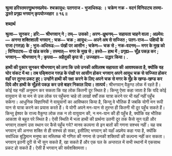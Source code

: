  **श्रुत्वा हरिस्तमरणाॢथनमप्रमेय-** **श्चक्रायुध: पतगराज** **-** **भुजाधिरूढ: ।** **चक्रेण नक्र** **-** **वदनं विनिपाट्य तस्मा-** **द्धस्ते प्रगृह्य भगवान् कृपयोज्जहार ॥ १६॥** 

**शब्दार्थ** 

**श्रुत्वा—** **सुनकर** **; हरि:—** **श्रीभगवान् ने** **; तम्—** **उसको** **; अरण-अॢथनम्—** **सहायता चाहने वाला** **; अप्रमेय:—** **अनन्त शक्तिशाली** **भगवान्** **; चक्र—** **चक्र** **; आयुध:—** **अपने अष से सज्जित** **; पतग-राज—** **पक्षियों के राजा (गरुड़) के** **; भुज-अधिरूढ:—** **पंखों** **पर आसीन** **; चक्रेण—** **चक्र से** **; नक्र-वदनम्—** **मगर के मुख को** **; विनिपाट्य—** **दो खंड करके** **; तस्मात्—** **मगर के मुख से** **;** **हस्ते—** **हाथ में** **; प्रगृह्य—** **सूँड़ पकड़ कर** **; भगवान्—** **श्रीभगवान् ने** **; कृपया—** **अहैतुकी कृपा से** **; उज्जहार—** **उद्धार किया।** **.** 

**हाथी की पुकार सुनकर श्रीभगवान् को लगा कि उसे उनकी अविलश्ब सहायता की** **आवश्यकता है, क्योंकि वह घोर संकट में था। तब पकि्षराज गरुड़ के पंखों पर आसीन होकर** **भगवान् अपने आयुध चक्र से सज्जित होकर वहाँ पर तुरन्त प्रकट हुए। उन्होंने हाथी की रक्षा** **करने के लिए अपने चक्र से मगर के मुँह के खण्ड-खण्ड कर दिये और हाथी के सूँड़से पकड़** **कर उसे बाहर निकाल दिया।** **तात्पर्य :** श्रीभगवान् वैकुण्ठ लोक में रहते हैं। कोई यह नहीं अनुमान कर सकता कि यह लोक कितनी दूर स्थित है। किन्तु ऐसा कहा जाता है कि यदि कोई वायुयान से या मन से उस लोक पर पहुँचना चाहे तो लाखों वर्षों तक यात्रा करने पर भी वहाँ नहीं पहुँच सकेगा। आधुनिक विज्ञानियों ने वायुयानों का आविष्कार किया है, किन्तु वे भौतिक हैं जबकि योगी मन रूपी यान से यात्रा करने का प्रयास करते हैं। ये योगी अपने मन-यान से तुरन्त ही कितनी भी दूर पहुँच सकते हैं। किन्तु ईश्वर के राज्य वैकुण्ठ लोक तक न तो वायुयान की, न मन-यान की ही पहुँच है, क्योंकि वह भौतिक आकाश से बहुत परे स्थित है। ऐसी स्थिति में भला हाथी की प्रार्थना उतनी दूर तक कैसे सुन पड़ी और भगवान् तत्क्षण उस स्थान पर कैसे पहुँच गये? मानव कल्पना से इन बातों की गणना सश्भव नहीं। यह सब भगवान् की अनन्त शक्ति से ही सश्भव हो सका, इसीलिए भगवान् को यहाँ अप्रमेय कहा गया है, क्योंकि सर्वाधिक बुद्धिमान मनुष्य का मस्तिष्क भी गणित की गणना से उनकी शक्तियों की कल्पना नहीं कर सकता। भगवान् इतनी दूरी से भी सुन सकते हैं, खा सकते हैं और एक पल के अन्तराल में सभी स्थानों में एकसाथ प्रकट हो सकते हैं। ऐसी है भगवान् की सर्वशक्तिमत्ता। 
